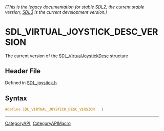 ###### (This is the legacy documentation for stable SDL2, the current stable version; [SDL3](https://wiki.libsdl.org/SDL3/) is the current development version.)
# SDL_VIRTUAL_JOYSTICK_DESC_VERSION

The current version of the [SDL_VirtualJoystickDesc](SDL_VirtualJoystickDesc) structure

## Header File

Defined in [SDL_joystick.h](https://github.com/libsdl-org/SDL/blob/SDL2/include/SDL_joystick.h)

## Syntax

```c
#define SDL_VIRTUAL_JOYSTICK_DESC_VERSION   1
```

----
[CategoryAPI](CategoryAPI), [CategoryAPIMacro](CategoryAPIMacro)

